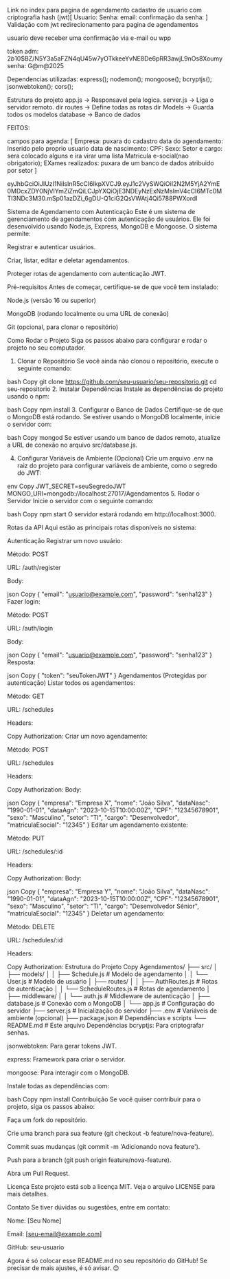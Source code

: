 Link no index para pagina de agendamento
cadastro de usuario com criptografia hash (jwt)[
    Usuario:
    Senha:
    email: 
    confirmação da senha:
    ]
Validação com jwt
redirecionamento para pagina de agendamentos 

usuario deve receber uma confirmação via e-mail ou wpp 


token adm: $2b$10$BZ/N5Y3a5aFZN4qU45w7yOTkkeeYvNE8De6pRR3awjL9nOs8Xoumy
senha: G@m@2025

Dependencias utilizadas: 
express(); 
nodemon();
mongoose();
bcryptjs();
jsonwebtoken();
cors();

Estrutura do projeto 
app.js -> Responsavel pela logica. 
server.js -> Liga o servidor remoto.
dir routes -> Define todas as rotas 
dir Models -> Guarda todos os modelos 
database -> Banco de dados 


FEITOS:

campos para agenda: [
    Empresa: puxara do cadastro
    data do agendamento: Inserido pelo proprio usuario
    data de nascimento: 
    CPF: 
    Sexo: 
    Setor e cargo: sera colocado alguns e ira virar uma lista 
    Matricula e-social(nao obrigatorio); 
    EXames realizados: puxara de um banco de dados atribuido por setor
]


eyJhbGciOiJIUzI1NiIsInR5cCI6IkpXVCJ9.eyJ1c2VySWQiOiI2N2M5YjA2YmE0MDcxZDY0NjVlYmZiZmQiLCJpYXQiOjE3NDEyNzExNzMsImV4cCI6MTc0MTI3NDc3M30.mSp01azDZi_6gDU-Q1ciG2QsVWAtj4Qi5788PWXordI




Sistema de Agendamento com Autenticação
Este é um sistema de gerenciamento de agendamentos com autenticação de usuários. Ele foi desenvolvido usando Node.js, Express, MongoDB e Mongoose. O sistema permite:

Registrar e autenticar usuários.

Criar, listar, editar e deletar agendamentos.

Proteger rotas de agendamento com autenticação JWT.

Pré-requisitos
Antes de começar, certifique-se de que você tem instalado:

Node.js (versão 16 ou superior)

MongoDB (rodando localmente ou uma URL de conexão)

Git (opcional, para clonar o repositório)

Como Rodar o Projeto
Siga os passos abaixo para configurar e rodar o projeto no seu computador.

1. Clonar o Repositório
Se você ainda não clonou o repositório, execute o seguinte comando:

bash
Copy
git clone https://github.com/seu-usuario/seu-repositorio.git
cd seu-repositorio
2. Instalar Dependências
Instale as dependências do projeto usando o npm:

bash
Copy
npm install
3. Configurar o Banco de Dados
Certifique-se de que o MongoDB está rodando. Se estiver usando o MongoDB localmente, inicie o servidor com:

bash
Copy
mongod
Se estiver usando um banco de dados remoto, atualize a URL de conexão no arquivo src/database.js.

4. Configurar Variáveis de Ambiente (Opcional)
Crie um arquivo .env na raiz do projeto para configurar variáveis de ambiente, como o segredo do JWT:

env
Copy
JWT_SECRET=seuSegredoJWT
MONGO_URI=mongodb://localhost:27017/Agendamentos
5. Rodar o Servidor
Inicie o servidor com o seguinte comando:

bash
Copy
npm start
O servidor estará rodando em http://localhost:3000.

Rotas da API
Aqui estão as principais rotas disponíveis no sistema:

Autenticação
Registrar um novo usuário:

Método: POST

URL: /auth/register

Body:

json
Copy
{
    "email": "usuario@example.com",
    "password": "senha123"
}
Fazer login:

Método: POST

URL: /auth/login

Body:

json
Copy
{
    "email": "usuario@example.com",
    "password": "senha123"
}
Resposta:

json
Copy
{
    "token": "seuTokenJWT"
}
Agendamentos (Protegidas por autenticação)
Listar todos os agendamentos:

Método: GET

URL: /schedules

Headers:

Copy
Authorization: <seuTokenJWT>
Criar um novo agendamento:

Método: POST

URL: /schedules

Headers:

Copy
Authorization: <seuTokenJWT>
Body:

json
Copy
{
    "empresa": "Empresa X",
    "nome": "João Silva",
    "dataNasc": "1990-01-01",
    "dataAgn": "2023-10-15T10:00:00Z",
    "CPF": "12345678901",
    "sexo": "Masculino",
    "setor": "TI",
    "cargo": "Desenvolvedor",
    "matriculaEsocial": "12345"
}
Editar um agendamento existente:

Método: PUT

URL: /schedules/:id

Headers:

Copy
Authorization: <seuTokenJWT>
Body:

json
Copy
{
    "empresa": "Empresa Y",
    "nome": "João Silva",
    "dataNasc": "1990-01-01",
    "dataAgn": "2023-10-15T10:00:00Z",
    "CPF": "12345678901",
    "sexo": "Masculino",
    "setor": "TI",
    "cargo": "Desenvolvedor Sênior",
    "matriculaEsocial": "12345"
}
Deletar um agendamento:

Método: DELETE

URL: /schedules/:id

Headers:

Copy
Authorization: <seuTokenJWT>
Estrutura do Projeto
Copy
Agendamentos/
├── src/
│   ├── models/
│   │   ├── Schedule.js          # Modelo de agendamento
│   │   └── User.js              # Modelo de usuário
│   ├── routes/
│   │   ├── AuthRoutes.js        # Rotas de autenticação
│   │   └── ScheduleRoutes.js    # Rotas de agendamento
│   ├── middleware/
│   │   └── auth.js              # Middleware de autenticação
│   ├── database.js              # Conexão com o MongoDB
│   └── app.js                   # Configuração do servidor
├── server.js                    # Inicialização do servidor
├── .env                         # Variáveis de ambiente (opcional)
├── package.json                 # Dependências e scripts
└── README.md                    # Este arquivo
Dependências
bcryptjs: Para criptografar senhas.

jsonwebtoken: Para gerar tokens JWT.

express: Framework para criar o servidor.

mongoose: Para interagir com o MongoDB.

Instale todas as dependências com:

bash
Copy
npm install
Contribuição
Se você quiser contribuir para o projeto, siga os passos abaixo:

Faça um fork do repositório.

Crie uma branch para sua feature (git checkout -b feature/nova-feature).

Commit suas mudanças (git commit -m 'Adicionando nova feature').

Push para a branch (git push origin feature/nova-feature).

Abra um Pull Request.

Licença
Este projeto está sob a licença MIT. Veja o arquivo LICENSE para mais detalhes.

Contato
Se tiver dúvidas ou sugestões, entre em contato:

Nome: [Seu Nome]

Email: [seu-email@example.com]

GitHub: seu-usuario

Agora é só colocar esse README.md no seu repositório do GitHub! Se precisar de mais ajustes, é só avisar. 😊